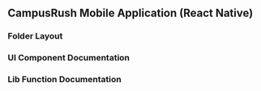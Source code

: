 ## CampusRush Mobile Application (React Native)

### Folder Layout

### UI Component Documentation

### Lib Function Documentation
